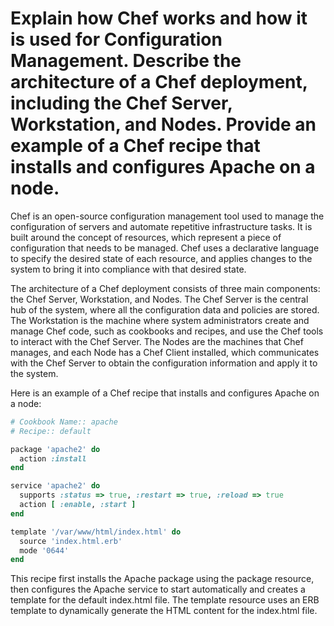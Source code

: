 # Explain how Chef works and how it is used for Configuration Management. Describe the architecture of a Chef deployment, including the Chef Server, Workstation, and Nodes. Provide an example of a Chef recipe that installs and configures Apache on a node.

Chef is an open-source configuration management tool used to manage the configuration of servers and automate repetitive infrastructure tasks. It is built around the concept of resources, which represent a piece of configuration that needs to be managed. Chef uses a declarative language to specify the desired state of each resource, and applies changes to the system to bring it into compliance with that desired state.

The architecture of a Chef deployment consists of three main components: the Chef Server, Workstation, and Nodes. The Chef Server is the central hub of the system, where all the configuration data and policies are stored. The Workstation is the machine where system administrators create and manage Chef code, such as cookbooks and recipes, and use the Chef tools to interact with the Chef Server. The Nodes are the machines that Chef manages, and each Node has a Chef Client installed, which communicates with the Chef Server to obtain the configuration information and apply it to the system.

Here is an example of a Chef recipe that installs and configures Apache on a node:

```ruby
# Cookbook Name:: apache
# Recipe:: default

package 'apache2' do
  action :install
end

service 'apache2' do
  supports :status => true, :restart => true, :reload => true
  action [ :enable, :start ]
end

template '/var/www/html/index.html' do
  source 'index.html.erb'
  mode '0644'
end
```

This recipe first installs the Apache package using the package resource, then configures the Apache service to start automatically and creates a template for the default index.html file. The template resource uses an ERB template to dynamically generate the HTML content for the index.html file.